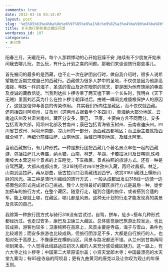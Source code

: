 ```yaml
---
comments: true
date: 2012-03-16 03:14:07
layout: post
slug: '%e5%85%b3%e4%ba%8e%e6%97%85%e8%a1%8c%e9%82%a3%e4%ba%9b%e4%ba%8b%e4%b9%8b%e8%97%8f%e5%8c%ba%e9%a3%8e%e6%99%af'
title: 关于旅行那些事之藏区风景
wordpress_id: 107
categories:
- 未分类
---
```


阳春三月，天暖花开。每个人那颗悸动的心开始狂躁不安 ,陆续有不少朋友开始来问我去哪儿玩，怎么玩，有什么计划之类的问题。那我们来谈谈旅行那些事儿。

首先被问的最多的是西藏，也不止一次在驴团出行时，做自我介绍时，很多人说希望能在近期完成自己的西藏行。西藏做为很多人梦中的圣地，不仅仅是因为他那高海拨，明珠一样的海子，圣洁的雪山及近在眼前的蓝天，更是因为他有瑰丽的寺庙及虔诚的藏教信徒。当我到达拉卜椤寺呆了两天嗑下第一个长头时，我明白《天下无贼》里面刘若英为什么在拉卜椤寺朝拜过后，由贼一瞬间变成傻根保护人的原因了。这就是信仰与善良的传染作用。
其实我们所向往是藏区，而不仅仅就西藏。还包括四川阿坝州，甘孜州（这两州占据着半个多四川），青海绝大部分地区，云南迪庆州及甘肃甘南州。藏区分安多，康巴， 卫康，主要由方言不同而分。安多包括青海大部，阿坝州北部及甘南州；康巴包括青海省玉树州、云南省迪庆州，四川省甘孜州、阿坝州南部、凉山州的一部分，及西藏昌都地区；而卫康主要就指西藏全境了，再细分前藏拉萨、山南地区，后藏日喀则地区，及藏北阿里。

当前西藏旅行，有几种形式。一种是旅行团把西藏几个著名景点串在一起的西藏游，包括拉萨几大寺庙，纳木错，山南，林芝，羊湖，卡若拉冰川及日喀则,珠峰南坡大本营这些个景点的上车睡觉，下车撒尿，景点拍照的旅游方式。还有一种是自驾西藏，大都从成都出发，沿318线经过四川甘孜州入藏，再经过昌都，林芝，山南到达拉萨。再从那曲，唐古拉山口沿青藏线到西宁。欣赏318川藏线上横断山脉的风光。第三种是骑行川藏线的旅行方式 ，一般从成都出发沿318线一边骑一边搭面包的形式完成对自己挑战。我个人觉得最好的藏区旅行方式是最后一种，徙步加搭车的旅行方式，在整个藏区。随意行走，碰到合适的旅伴，或者搭到合适的车。能上哪就上哪，在藏区，哪儿都是风景。这种无计划的行走才能发现真的美景及真实的自己。

我除第一种旅行团方式与骑行318没有尝试过，自驾，拼车，徙步+搭车几种形式都经历过。也走过安多，康巴及卫康三大藏区。总体感觉康巴旅游比较发达，也比较成熟，游客也较多；卫康纯粹在高原上，风景主要是寺庙，海子与雪山，条件也比较艰苦；而安多旅游也比较成熟，但旅行团涉足不多，大都是自行旅行的人。也相对处于高原上，不像康巴在横断山区。风景与路况都还不错。从兰州到甘南再阿坝到果洛，个人觉得此线路适应初次入藏的人来充分感受藏区魅力。这一路上，有六大寺之拉卜椤寺；中国第二大草原诺尔盖；小资天堂郎木寺；中国最漂亮的水天堂九寨沟；有65座寺庙的阿坝县；更有九曲黄河的唐克以及让你叹为观止的年保玉则。
